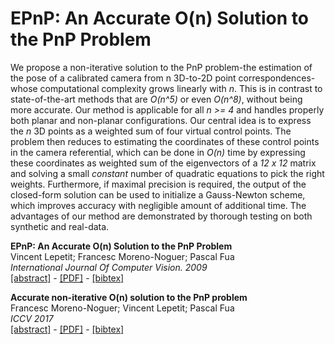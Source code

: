 
# EPnP: An Accurate O(n) Solution to the PnP Problem 

We propose a non-iterative solution to the PnP problem-the estimation of the pose of a calibrated camera from n 3D-to-2D point correspondences-whose computational complexity grows linearly with *n*. 
This is in contrast to state-of-the-art methods that are *O(n^5)* or even *O(n^8)*, without being more accurate. 
Our method is applicable for all *n >= 4* and handles properly both planar and non-planar configurations. 
Our central idea is to express the *n* 3D points as a weighted sum of four virtual control points. 
The problem then reduces to estimating the coordinates of these control points in the camera referential, 
which can be done in *O(n)* time by expressing these coordinates as weighted sum of the eigenvectors of a *12 x 12* matrix 
and solving a small *constant* number of quadratic equations to pick the right weights.
Furthermore, if maximal precision is required, the output of the closed-form solution can be used to initialize a Gauss-Newton scheme, which improves accuracy with negligible amount of additional time.
The advantages of our method are demonstrated by thorough testing on both synthetic and real-data.

**EPnP: An Accurate O(n) Solution to the PnP Problem**  
Vincent Lepetit; Francesc Moreno-Noguer; Pascal Fua  
*International Journal Of Computer Vision. 2009*  
[[abstract]](https://infoscience.epfl.ch/record/160138?ln=en) - [[PDF]](https://infoscience.epfl.ch/record/160138/files/top.pdf) - [[bibtex]](https://infoscience.epfl.ch/record/160138/export/btex)

**Accurate non-iterative O(n) solution to the PnP problem**  
Francesc Moreno-Noguer; Vincent Lepetit; Pascal Fua  
*ICCV 2017*  
[[abstract]](https://infoscience.epfl.ch/record/179767?ln=en) - [[PDF]](https://infoscience.epfl.ch/record/179767/files/top.pdf) - [[bibtex]](https://infoscience.epfl.ch/record/179767/export/btex)

